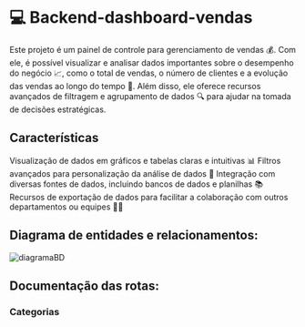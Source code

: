 # 💻 Backend-dashboard-vendas

Este projeto é um painel de controle para gerenciamento de vendas 💰. Com ele, é possível visualizar e analisar dados importantes sobre o desempenho do negócio 📈, como o total de vendas, o número de clientes e a evolução das vendas ao longo do tempo 📅. Além disso, ele oferece recursos avançados de filtragem e agrupamento de dados 🔍 para ajudar na tomada de decisões estratégicas.

## Características

Visualização de dados em gráficos e tabelas claras e intuitivas 📊
Filtros avançados para personalização da análise de dados 🔧
Integração com diversas fontes de dados, incluindo bancos de dados e planilhas 📚
Recursos de exportação de dados para facilitar a colaboração com outros departamentos ou equipes 💼🤝

## Diagrama de entidades e relacionamentos:

![diagramaBD](https://user-images.githubusercontent.com/50452655/217887055-81d4b8f7-68ee-4514-b31e-4f8623b30037.png)

## Documentação das rotas:

### Categorias

